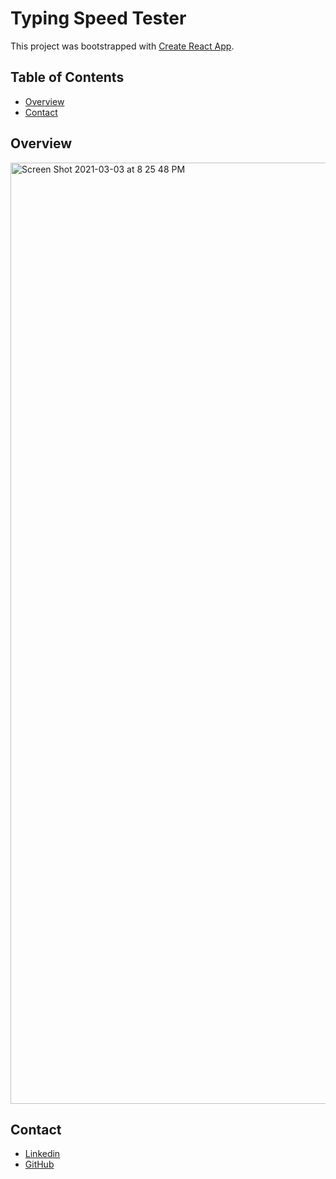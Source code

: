 # Typing Speed Tester

This project was bootstrapped with [Create React App](https://github.com/facebook/create-react-app).

## Table of Contents

- [Overview](#overview)
- [Contact](#contact)

## Overview


<img width="1506" alt="Screen Shot 2021-03-03 at 8 25 48 PM" src="https://user-images.githubusercontent.com/77302221/109896704-600af400-7c5f-11eb-92bf-20180169d681.png">








## Contact

- [Linkedin](https://www.linkedin.com/in/colby-cardell/)
 - [GitHub](https://github.com/xXBricksquadXx)


<!-- TODO: Update author in package.json! -->
